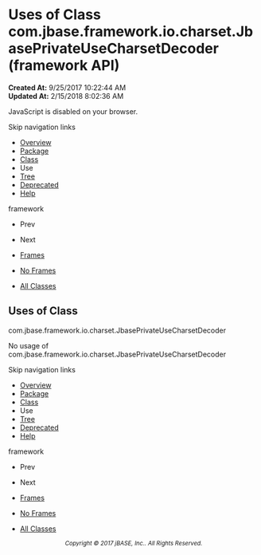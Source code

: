 # Uses of Class com.jbase.framework.io.charset.JbasePrivateUseCharsetDecoder (framework   API)

**Created At:** 9/25/2017 10:22:44 AM  
**Updated At:** 2/15/2018 8:02:36 AM  

<script type="text/javascript"><!--
    try {
        if (location.href.indexOf('is-external=true') == -1) {
            parent.document.title="Uses of Class com.jbase.framework.io.charset.JbasePrivateUseCharsetDecoder (framework   API)";
        }
    }
    catch(err) {
    }
//--></script><noscript><div>JavaScript is disabled on your browser.</div></noscript><!-- ========= START OF TOP NAVBAR ======= -->
<!--   -->
Skip navigation links
<!--   -->
- [Overview](../../../../../../overview-summary.html)
- [Package](/39221-charset/com_jbase_framework_io_charset_package-summary)
- [Class](/39221-charset/com_jbase_framework_io_charset_JbasePrivateUseCharsetDecoder "class in com.jbase.framework.io.charset")
- Use
- [Tree](/39221-charset/com_jbase_framework_io_charset_package-tree)
- [Deprecated](../../../../../../deprecated-list.html)
- [Help](../../../../../../help-doc.html)


framework <br>

- Prev
- Next


- [Frames](../../../../../../index.html?com/jbase/framework/io/charset/class-use//39222-class-use/com_jbase_framework_io_charset_class-use_JbasePrivateUseCharsetDecoder)
- [No Frames](/39222-class-use/com_jbase_framework_io_charset_class-use_JbasePrivateUseCharsetDecoder)


- [All Classes](../../../../../../allclasses-noframe.html)


<script type="text/javascript"><!--
  allClassesLink = document.getElementById("allclasses_navbar_top");
  if(window==top) {
    allClassesLink.style.display = "block";
  }
  else {
    allClassesLink.style.display = "none";
  }
  //--></script>
<!--   -->
<!-- ========= END OF TOP NAVBAR ========= -->
## Uses of Class
com.jbase.framework.io.charset.JbasePrivateUseCharsetDecoder

No usage of com.jbase.framework.io.charset.JbasePrivateUseCharsetDecoder
<!-- ======= START OF BOTTOM NAVBAR ====== -->
<!--   -->
Skip navigation links
<!--   -->
- [Overview](../../../../../../overview-summary.html)
- [Package](/39221-charset/com_jbase_framework_io_charset_package-summary)
- [Class](/39221-charset/com_jbase_framework_io_charset_JbasePrivateUseCharsetDecoder "class in com.jbase.framework.io.charset")
- Use
- [Tree](/39221-charset/com_jbase_framework_io_charset_package-tree)
- [Deprecated](../../../../../../deprecated-list.html)
- [Help](../../../../../../help-doc.html)


framework <br>

- Prev
- Next


- [Frames](../../../../../../index.html?com/jbase/framework/io/charset/class-use//39222-class-use/com_jbase_framework_io_charset_class-use_JbasePrivateUseCharsetDecoder)
- [No Frames](/39222-class-use/com_jbase_framework_io_charset_class-use_JbasePrivateUseCharsetDecoder)


- [All Classes](../../../../../../allclasses-noframe.html)


<script type="text/javascript"><!--
  allClassesLink = document.getElementById("allclasses_navbar_bottom");
  if(window==top) {
    allClassesLink.style.display = "block";
  }
  else {
    allClassesLink.style.display = "none";
  }
  //--></script>
<!--   -->
<!-- ======== END OF BOTTOM NAVBAR ======= -->
<small>			<center>			<i>Copyright © 2017 jBASE, Inc.. All Rights Reserved.</i>		</center></small>
